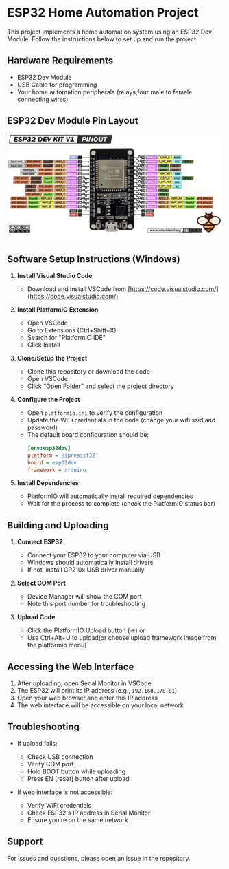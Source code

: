 # ESP32 Home Automation Project

This project implements a home automation system using an ESP32 Dev Module. Follow the instructions below to set up and run the project.

## Hardware Requirements

- ESP32 Dev Module
- USB Cable for programming
- Your home automation peripherals (relays,four male to female connecting wires)

## ESP32 Dev Module Pin Layout

![ESP32 DevKit V1 Pinout](board_circuit_pins/esp32%20devkit%20v1%20pinout.jpeg)

## Software Setup Instructions (Windows)

1. **Install Visual Studio Code**
   - Download and install VSCode from [https://code.visualstudio.com/](https://code.visualstudio.com/)

2. **Install PlatformIO Extension**
   - Open VSCode
   - Go to Extensions (Ctrl+Shift+X)
   - Search for "PlatformIO IDE"
   - Click Install

3. **Clone/Setup the Project**
   - Clone this repository or download the code
   - Open VSCode
   - Click "Open Folder" and select the project directory

4. **Configure the Project**
   - Open `platformio.ini` to verify the configuration
   - Update the WiFi credentials in the code (change your wifi ssid and password)
   - The default board configuration should be:
     ```ini
     [env:esp32dev]
     platform = espressif32
     board = esp32dev
     framework = arduino
     ```

5. **Install Dependencies**
   - PlatformIO will automatically install required dependencies
   - Wait for the process to complete (check the PlatformIO status bar)

## Building and Uploading

1. **Connect ESP32**
   - Connect your ESP32 to your computer via USB
   - Windows should automatically install drivers
   - If not, install CP210x USB driver manually

2. **Select COM Port**
   - Device Manager will show the COM port
   - Note this port number for troubleshooting

3. **Upload Code**
   - Click the PlatformIO Upload button (→) or
   - Use Ctrl+Alt+U to upload(or choose upload framework image from the platformio menu)

## Accessing the Web Interface

1. After uploading, open Serial Monitor in VSCode
2. The ESP32 will print its IP address (e.g., `192.168.178.81`)
3. Open your web browser and enter this IP address
4. The web interface will be accessible on your local network

## Troubleshooting

- If upload fails:
  - Check USB connection
  - Verify COM port
  - Hold BOOT button while uploading
  - Press EN (reset) button after upload

- If web interface is not accessible:
  - Verify WiFi credentials
  - Check ESP32's IP address in Serial Monitor
  - Ensure you're on the same network

## Support

For issues and questions, please open an issue in the repository.